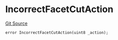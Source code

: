 # IncorrectFacetCutAction
[Git Source](https://github.com/thrackle-io/tron/blob/f0b9409d0746d035136fce54b3907220cf162a23/src/client/token/handler/diamond/HandlerDiamondLib.sol)


```solidity
error IncorrectFacetCutAction(uint8 _action);
```

